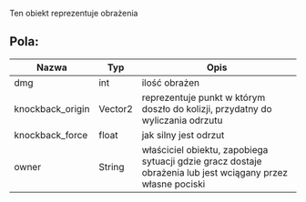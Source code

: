  Ten obiekt reprezentuje obrażenia

## Pola:

| Nazwa | Typ | Opis |
| ---- | ---- | ---- |
| dmg | int | ilość obrażen |
| knockback_origin | Vector2 | reprezentuje punkt w którym doszło do kolizji, przydatny do wyliczania odrzutu |
| knockback_force | float | jak silny jest odrzut |
| owner | String | właściciel obiektu, zapobiega sytuacji gdzie gracz dostaje obrażenia lub jest wciągany przez własne pociski |